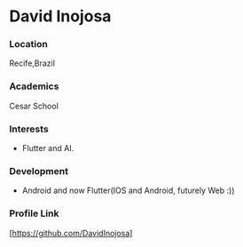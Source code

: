 # David Inojosa

### Location

Recife,Brazil

### Academics

Cesar School

### Interests

- Flutter and AI.

### Development

- Android and now Flutter(IOS and Android, futurely Web :))

### Profile Link

[https://github.com/DavidInojosa]
